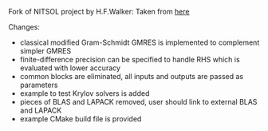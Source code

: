 Fork of NITSOL project by H.F.Walker:
Taken from [here](http://users.wpi.edu/~walker/NITSOL/)

Changes:
* classical modified Gram-Schmidt GMRES is implemented to complement simpler GMRES
* finite-difference precision can be specified to handle RHS which is
evaluated with lower accuracy
* common blocks are eliminated, all inputs and outputs are passed as parameters
* example to test Krylov solvers is added
* pieces of BLAS and LAPACK removed, user should link to external BLAS and LAPACK
* example CMake build file is provided
